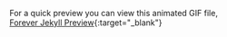 For a quick preview you can view this animated GIF file,  
[Forever Jekyll Preview](https://github.com/forever-jekyll/propaganda/blob/b26ac10a0efc9b09941c077b12b9a9c5e3fe3b7d/forever_jekyll.gif){:target="_blank"}
